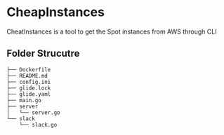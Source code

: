 # CheapInstances
CheatInstances is a tool to get the Spot instances from AWS through CLI

## Folder Strucutre
```
├── Dockerfile
├── README.md
├── config.ini
├── glide.lock
├── glide.yaml
├── main.go
├── server
│   └── server.go
└── slack
    └── slack.go
```


